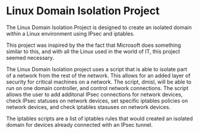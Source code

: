 # Linux Domain Isolation Project 
The Linux Domain Isolation Project is designed to create an isolated domain within a Linux environment using IPsec and iptables. 

This project was inspired by the the fact that Microsoft does something similar to this, and with all the Linux used in the world of IT, this project seemed necessary.

The Linux Domain Isolation project uses a script that is able to isolate part of a network from the rest of the network. This allows for an added layer of security for critical machines on a network. The script, dmisl, will be able to run on one domain controller, and control network connections. The script allows the user to add additonal IPsec connections for network devices, check IPsec statuses on network devices, set specific iptables policies on network devices, and check iptables stasuses on network devices. 

The iptables scripts are a list of iptables rules that would created an isolated domain for devices already connected with an IPsec tunnel. 
